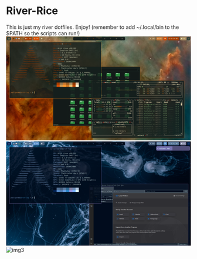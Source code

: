 # River-Rice
This is just my river dotfiles. Enjoy! (remember to add ~/.local/bin to the $PATH so the scripts can run!)
![img](screenshots/screenshot3.png)
![img2](screenshots/screenshot4.png)
![img3](img/screenshot5)
